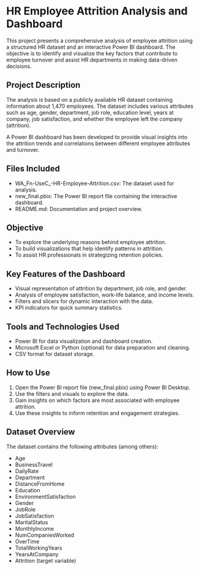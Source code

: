 # HR Employee Attrition Analysis and Dashboard

This project presents a comprehensive analysis of employee attrition using a structured HR dataset and an interactive Power BI dashboard. The objective is to identify and visualize the key factors that contribute to employee turnover and assist HR departments in making data-driven decisions.

## Project Description

The analysis is based on a publicly available HR dataset containing information about 1,470 employees. The dataset includes various attributes such as age, gender, department, job role, education level, years at company, job satisfaction, and whether the employee left the company (attrition).

A Power BI dashboard has been developed to provide visual insights into the attrition trends and correlations between different employee attributes and turnover.

## Files Included

- WA_Fn-UseC_-HR-Employee-Attrition.csv: The dataset used for analysis.
- new_final.pbix: The Power BI report file containing the interactive dashboard.
- README.md: Documentation and project overview.

## Objective

- To explore the underlying reasons behind employee attrition.
- To build visualizations that help identify patterns in attrition.
- To assist HR professionals in strategizing retention policies.

## Key Features of the Dashboard

- Visual representation of attrition by department, job role, and gender.
- Analysis of employee satisfaction, work-life balance, and income levels.
- Filters and slicers for dynamic interaction with the data.
- KPI indicators for quick summary statistics.

## Tools and Technologies Used

- Power BI for data visualization and dashboard creation.
- Microsoft Excel or Python (optional) for data preparation and cleaning.
- CSV format for dataset storage.

## How to Use

1. Open the Power BI report file (new_final.pbix) using Power BI Desktop.
2. Use the filters and visuals to explore the data.
3. Gain insights on which factors are most associated with employee attrition.
4. Use these insights to inform retention and engagement strategies.

## Dataset Overview

The dataset contains the following attributes (among others):

- Age
- BusinessTravel
- DailyRate
- Department
- DistanceFromHome
- Education
- EnvironmentSatisfaction
- Gender
- JobRole
- JobSatisfaction
- MaritalStatus
- MonthlyIncome
- NumCompaniesWorked
- OverTime
- TotalWorkingYears
- YearsAtCompany
- Attrition (target variable)
